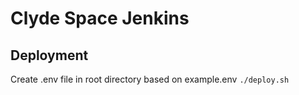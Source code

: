 # Clyde Space Jenkins

## Deployment
Create .env file in root directory based on example.env
`./deploy.sh`
